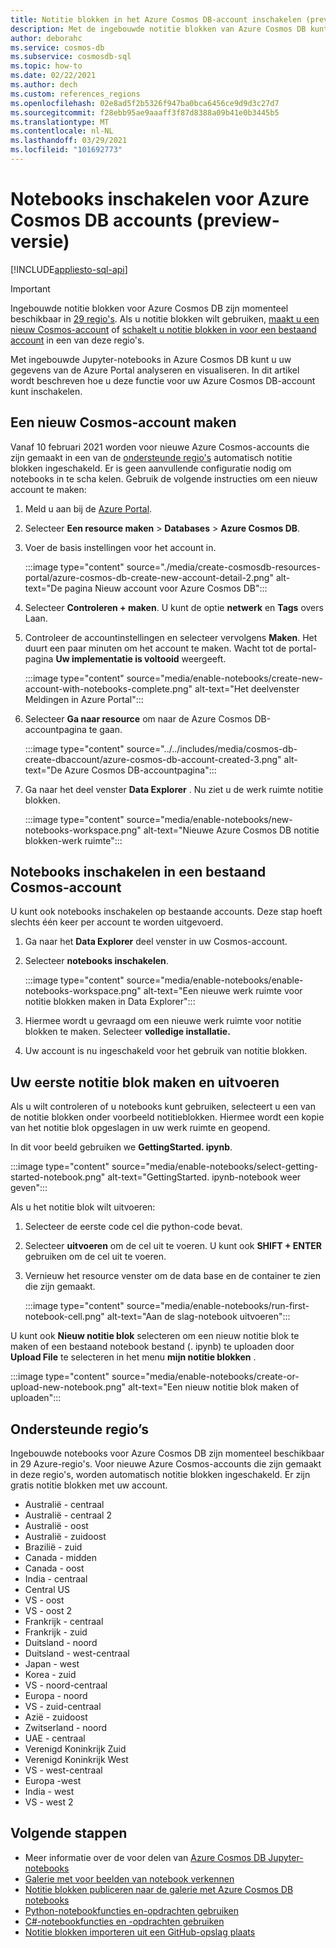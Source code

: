 ```yaml
---
title: Notitie blokken in het Azure Cosmos DB-account inschakelen (preview)
description: Met de ingebouwde notitie blokken van Azure Cosmos DB kunt u uw gegevens in de portal analyseren en visualiseren. In dit artikel wordt beschreven hoe u deze functie inschakelt voor Cosmos-accounts.
author: deborahc
ms.service: cosmos-db
ms.subservice: cosmosdb-sql
ms.topic: how-to
ms.date: 02/22/2021
ms.author: dech
ms.custom: references_regions
ms.openlocfilehash: 02e8ad5f2b5326f947ba0bca6456ce9d9d3c27d7
ms.sourcegitcommit: f28ebb95ae9aaaff3f87d8388a09b41e0b3445b5
ms.translationtype: MT
ms.contentlocale: nl-NL
ms.lasthandoff: 03/29/2021
ms.locfileid: "101692773"
---
```

# <a name="enable-notebooks-for-azure-cosmos-db-accounts-preview"></a>Notebooks inschakelen voor Azure Cosmos DB accounts (preview-versie)
[!INCLUDE[appliesto-sql-api](includes/appliesto-sql-api.md)]

> [!IMPORTANT]
> Ingebouwde notitie blokken voor Azure Cosmos DB zijn momenteel beschikbaar in [29 regio's](#supported-regions). Als u notitie blokken wilt gebruiken, [maakt u een nieuw Cosmos-account](#create-a-new-cosmos-account) of [schakelt u notitie blokken in voor een bestaand account](#enable-notebooks-in-an-existing-cosmos-account) in een van deze regio's. 

Met ingebouwde Jupyter-notebooks in Azure Cosmos DB kunt u uw gegevens van de Azure Portal analyseren en visualiseren. In dit artikel wordt beschreven hoe u deze functie voor uw Azure Cosmos DB-account kunt inschakelen.

## <a name="create-a-new-cosmos-account"></a>Een nieuw Cosmos-account maken
Vanaf 10 februari 2021 worden voor nieuwe Azure Cosmos-accounts die zijn gemaakt in een van de [ondersteunde regio's](#supported-regions) automatisch notitie blokken ingeschakeld. Er is geen aanvullende configuratie nodig om notebooks in te scha kelen. Gebruik de volgende instructies om een nieuw account te maken:
1. Meld u aan bij de [Azure Portal](https://portal.azure.com/).
1. Selecteer **Een resource maken** > **Databases** > **Azure Cosmos DB**.
1. Voer de basis instellingen voor het account in.

   :::image type="content" source="./media/create-cosmosdb-resources-portal/azure-cosmos-db-create-new-account-detail-2.png" alt-text="De pagina Nieuw account voor Azure Cosmos DB":::

1. Selecteer **Controleren + maken**. U kunt de optie **netwerk** en **Tags** overs Laan. 
1. Controleer de accountinstellingen en selecteer vervolgens **Maken**. Het duurt een paar minuten om het account te maken. Wacht tot de portal-pagina **Uw implementatie is voltooid** weergeeft.

   :::image type="content" source="media/enable-notebooks/create-new-account-with-notebooks-complete.png" alt-text="Het deelvenster Meldingen in Azure Portal":::

1. Selecteer **Ga naar resource** om naar de Azure Cosmos DB-accountpagina te gaan.

   :::image type="content" source="../../includes/media/cosmos-db-create-dbaccount/azure-cosmos-db-account-created-3.png" alt-text="De Azure Cosmos DB-accountpagina":::

1. Ga naar het deel venster **Data Explorer** . Nu ziet u de werk ruimte notitie blokken.

    :::image type="content" source="media/enable-notebooks/new-notebooks-workspace.png" alt-text="Nieuwe Azure Cosmos DB notitie blokken-werk ruimte":::

## <a name="enable-notebooks-in-an-existing-cosmos-account"></a>Notebooks inschakelen in een bestaand Cosmos-account

U kunt ook notebooks inschakelen op bestaande accounts. Deze stap hoeft slechts één keer per account te worden uitgevoerd.

1. Ga naar het **Data Explorer** deel venster in uw Cosmos-account.
1. Selecteer **notebooks inschakelen**.

    :::image type="content" source="media/enable-notebooks/enable-notebooks-workspace.png" alt-text="Een nieuwe werk ruimte voor notitie blokken maken in Data Explorer":::

1. Hiermee wordt u gevraagd om een nieuwe werk ruimte voor notitie blokken te maken. Selecteer **volledige installatie.**
1. Uw account is nu ingeschakeld voor het gebruik van notitie blokken.

## <a name="create-and-run-your-first-notebook"></a>Uw eerste notitie blok maken en uitvoeren

Als u wilt controleren of u notebooks kunt gebruiken, selecteert u een van de notitie blokken onder voorbeeld notitieblokken. Hiermee wordt een kopie van het notitie blok opgeslagen in uw werk ruimte en geopend.

In dit voor beeld gebruiken we **GettingStarted. ipynb**.

:::image type="content" source="media/enable-notebooks/select-getting-started-notebook.png" alt-text="GettingStarted. ipynb-notebook weer geven":::

Als u het notitie blok wilt uitvoeren:
1. Selecteer de eerste code cel die python-code bevat.
1. Selecteer **uitvoeren** om de cel uit te voeren. U kunt ook **SHIFT + ENTER** gebruiken om de cel uit te voeren.
1. Vernieuw het resource venster om de data base en de container te zien die zijn gemaakt.

    :::image type="content" source="media/enable-notebooks/run-first-notebook-cell.png" alt-text="Aan de slag-notebook uitvoeren":::

U kunt ook **Nieuw notitie blok** selecteren om een nieuw notitie blok te maken of een bestaand notebook bestand (. ipynb) te uploaden door **Upload File** te selecteren in het menu **mijn notitie blokken** . 

:::image type="content" source="media/enable-notebooks/create-or-upload-new-notebook.png" alt-text="Een nieuw notitie blok maken of uploaden":::

## <a name="supported-regions"></a>Ondersteunde regio’s
Ingebouwde notebooks voor Azure Cosmos DB zijn momenteel beschikbaar in 29 Azure-regio's. Voor nieuwe Azure Cosmos-accounts die zijn gemaakt in deze regio's, worden automatisch notitie blokken ingeschakeld. Er zijn gratis notitie blokken met uw account. 

- Australië - centraal
- Australië - centraal 2
- Australië - oost
- Australië - zuidoost
- Brazilië - zuid
- Canada - midden
- Canada - oost
- India - centraal
- Central US
- VS - oost
- VS - oost 2
- Frankrijk - centraal
- Frankrijk - zuid
- Duitsland - noord
- Duitsland - west-centraal
- Japan - west
- Korea - zuid
- VS - noord-centraal
- Europa - noord
- VS - zuid-centraal
- Azië - zuidoost
- Zwitserland - noord
- UAE - centraal
- Verenigd Koninkrijk Zuid
- Verenigd Koninkrijk West
- VS - west-centraal
- Europa -west
- India - west
- VS - west 2

## <a name="next-steps"></a>Volgende stappen

* Meer informatie over de voor delen van [Azure Cosmos DB Jupyter-notebooks](cosmosdb-jupyter-notebooks.md)
* [Galerie met voor beelden van notebook verkennen](https://cosmos.azure.com/gallery.html)
* [Notitie blokken publiceren naar de galerie met Azure Cosmos DB notebooks](publish-notebook-gallery.md)
* [Python-notebookfuncties en-opdrachten gebruiken](use-python-notebook-features-and-commands.md)
* [C#-notebookfuncties en -opdrachten gebruiken](use-csharp-notebook-features-and-commands.md)
* [Notitie blokken importeren uit een GitHub-opslag plaats](import-github-notebooks.md)
